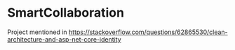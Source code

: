 # SmartCollaboration

Project mentioned in https://stackoverflow.com/questions/62865530/clean-architecture-and-asp-net-core-identity
